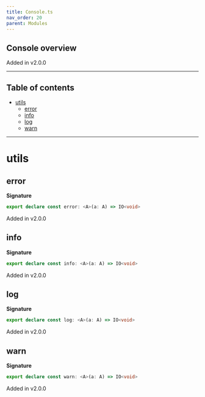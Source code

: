 ```yaml
---
title: Console.ts
nav_order: 20
parent: Modules
---
```


## Console overview

Added in v2.0.0

---

<h2 class="text-delta">Table of contents</h2>

- [utils](#utils)
  - [error](#error)
  - [info](#info)
  - [log](#log)
  - [warn](#warn)

---

# utils

## error

**Signature**

```ts
export declare const error: <A>(a: A) => IO<void>
```

Added in v2.0.0

## info

**Signature**

```ts
export declare const info: <A>(a: A) => IO<void>
```

Added in v2.0.0

## log

**Signature**

```ts
export declare const log: <A>(a: A) => IO<void>
```

Added in v2.0.0

## warn

**Signature**

```ts
export declare const warn: <A>(a: A) => IO<void>
```

Added in v2.0.0
